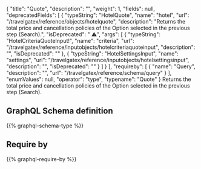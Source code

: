 {
  "title": "Quote",
  "description": "",
  "weight": 1,
  "fields": null,
  "deprecatedFields": [
    {
      "typeString": "HotelQuote",
      "name": "hotel",
      "url": "/travelgatex/reference/objects/hotelquote",
      "description": "Returns the total price and cancellation policies of the Option selected in the previous step (Search).",
      "isDeprecated": " ⚠️",
      "args": [
        {
          "typeString": "HotelCriteriaQuoteInput!",
          "name": "criteria",
          "url": "/travelgatex/reference/inputobjects/hotelcriteriaquoteinput",
          "description": "",
          "isDeprecated": ""
        },
        {
          "typeString": "HotelSettingsInput",
          "name": "settings",
          "url": "/travelgatex/reference/inputobjects/hotelsettingsinput",
          "description": "",
          "isDeprecated": ""
        }
      ]
    }
  ],
  "requireby": [
    {
      "name": "Query",
      "description": "",
      "url": "/travelgatex/reference/schema/query"
    }
  ],
  "enumValues": null,
  "operator": "type",
  "typename": "Quote"
}
Returns the total price and cancellation policies of the Option selected in the previous step (Search).
## GraphQL Schema definition

{{% graphql-schema-type %}}

## Require by

{{% graphql-require-by %}}
